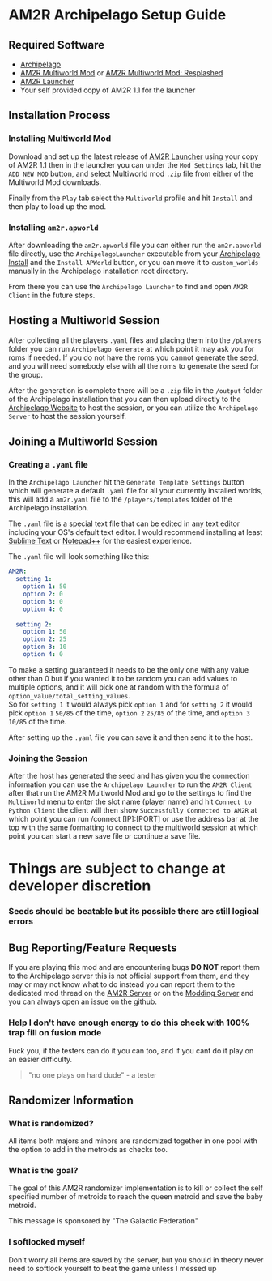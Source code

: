 # AM2R Archipelago Setup Guide

## Required Software
- [Archipelago](https://github.com/ArchipelagoMW/Archipelago/releases/latest)
- [AM2R Multiworld Mod](https://github.com/DodoBirby/AM2R-Multiworld-Mod/releases/latest) or [AM2R Multiworld Mod: Resplashed](https://github.com/AbyssalCreature/AM2R-Re-Splashed/releases/tag/v1.0.0-MW)
- [AM2R Launcher](https://github.com/AM2R-Community-Developers/AM2RLauncher/releases/latest)
- Your self provided copy of AM2R 1.1 for the launcher

## Installation Process

### Installing Multiworld Mod

Download and set up the latest release of [AM2R Launcher](https://github.com/AM2R-Community-Developers/AM2RLauncher/releases) using your copy of AM2R 1.1 then in the launcher you can
under the `Mod Settings` tab, hit the `ADD NEW MOD` button, and select Multiworld mod `.zip` file from either of the Multiworld Mod downloads.

Finally from the `Play` tab select the `Multiworld` profile and hit `Install` and then play to load up the mod.


### Installing `am2r.apworld`

After downloading the `am2r.apworld` file you can either run the `am2r.apworld` file directly, use the 
`ArchipelagoLauncher` executable from your [Archipelago Install](https://github.com/ArchipelagoMW/Archipelago/releases/latest) and the `Install APWorld` button, 
or you can move it to `custom_worlds` manually in the Archipelago installation root directory. 

From there you can use the `Archipelago Launcher` to find and open `AM2R Client` in the future steps.

## Hosting a Multiworld Session

After collecting all the players `.yaml` files and placing them into the `/players` folder you can run `Archipelago Generate`
at which point it may ask you for roms if needed. If you do not have the roms you cannot generate the seed, and you will
need somebody else with all the roms to generate the seed for the group.

After the generation is complete there will be a `.zip` file in the `/output` folder of the Archipelago installation 
that you can then upload directly to the [Archipelago Website](https://archipelago.gg/uploads) to host the session, or 
you can utilize the `Archipelago Server` to host the session yourself.

## Joining a Multiworld Session

### Creating a `.yaml` file

In the `Archipelago Launcher` hit the `Generate Template Settings` button which will generate a default `.yaml` file
for all your currently installed worlds, this will add a `am2r.yaml` file to the `/players/templates` folder of the
Archipelago installation.

The `.yaml` file is a special text file that can be edited in any text editor including your OS's default text editor.
I would recommend installing at least [Sublime Text](https://www.sublimetext.com/) or [Notepad++](https://notepad-plus-plus.org/downloads/) for the easiest experience.

The `.yaml` file will look something like this:
```yaml
AM2R:
  setting 1:
    option 1: 50
    option 2: 0
    option 3: 0
    option 4: 0
    
  setting 2:
    option 1: 50
    option 2: 25
    option 3: 10
    option 4: 0
```
To make a setting guaranteed it needs to be the only one with any value other than 0 but if you wanted it to be random
you can add values to multiple options, and it will pick one at random with the formula of `option_value/total_setting_values`.  
So for `setting 1` it would always pick `option 1` and for `setting 2` it would pick `option 1` `50/85` of the time, `option 2` `25/85` of the time, and `option 3` `10/85` of the time.

After setting up the `.yaml` file you can save it and then send it to the host.

### Joining the Session

After the host has generated the seed and has given you the connection information you can use the `Archipelago Launcher` 
to run the `AM2R Client` after that run the AM2R Multiworld Mod and go to the settings to find the `Multiworld` menu to enter 
the slot name (player name) and hit `Connect to Python Client` the client will then show `Successfully Connected to AM2R`
at which point you can run /connect [IP]:[PORT] or use the address bar at the top with the same formatting to connect to the
multiworld session at which point you can start a new save file or continue a save file.

# Things are subject to change at developer discretion

### Seeds should be beatable but its possible there are still logical errors

## Bug Reporting/Feature Requests

If you are playing this mod and are encountering bugs **DO NOT** report them to the Archipelago server this is not official support from them, and they may or may not know what to do instead you can report them to the dedicated mod thread on the [AM2R Server](https://discord.gg/YTQnkAJ) or on the [Modding Server](https://discord.gg/Fdq3MSXEDb) and you can always open an issue on the github.

### Help I don't have enough energy to do this check with 100% trap fill on fusion mode

Fuck you, if the testers can do it you can too, and if you cant do it play on an easier difficulty.

> "no one plays on hard dude" - a tester

## Randomizer Information

### What is randomized?

All items both majors and minors are randomized together in one pool with the option to add in the metroids as checks too.

### What is the goal?

The goal of this AM2R randomizer implementation is to kill or collect the self specified number of metroids to reach the queen metroid and save the baby metroid.

This message is sponsored by "The Galactic Federation"

### I softlocked myself

Don't worry all items are saved by the server, but you should in theory never need to softlock yourself to beat the game unless I messed up
